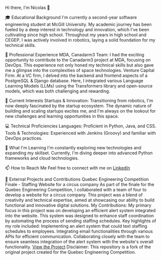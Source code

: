 Hi there, I'm Nicolas 👋

🎓 Educational Background
  I'm currently a second-year software engineering student at McGill University. My academic journey has been fueled by a deep interest in technology and innovation, which I've been cultivating since high school. Throughout my years in high school and CEGEP, I was actively involved in robotics, laying a solid foundation for my technical skills.

💼 Professional Experience
  MDA, Canadarm3 Team: I had the exciting opportunity to contribute to the Canadarm3 project at MDA, focusing on DevOps. This experience not only honed my technical skills but also gave me a glimpse into the complexities of space technologies.
Venture Capital Firm: At a VC firm, I delved into the backend and frontend aspects of a PostgreSQL & Django database. Here, I integrated various Language Learning Models (LLMs) using the Transformers library and open-source models, which was both challenging and rewarding.

🚀 Current Interests
  Startups & Innovation: Transitioning from robotics, I'm now deeply fascinated by the startup ecosystem. The dynamic nature of building and scaling startups excites me, and I'm always on the lookout for new challenges and learning opportunities in this space.

💻 Technical Proficiencies
  Languages: Proficient in Python, Java, and CSS.
  Tools & Technologies: Experienced with Jenkins (Groovy) and familiar with DevOps practices.

🌱 What I'm Learning
  I'm constantly exploring new technologies and expanding my skillset. Currently, I'm diving deeper into advanced Python frameworks and cloud technologies.

📫 How to Reach Me
  Feel free to connect with me on [LinkedIn](url)

🌟 External Projects and Contributions
Quebec Engineering Competition Finale - Staffing Website for a circus company
      As part of the finale for the Quebec Engineering Competition, I collaborated with a team of four to develop a website for a circus company. This project was a blend of creativity and technical             expertise, aimed at showcasing our ability to build functional and innovative digital solutions.
    My Contributions:
      My primary focus in this project was on developing an efficient alert system integrated into the website. This system was designed to enhance staff coordination by automating the process of sending        staffing schedules. Key highlights of my role included:
          Implementing an alert system that could text staffing schedules to employees.
          Integrating email functionalities through various APIs for efficient communication.
          Collaborating closely with the team to ensure seamless integration of the alert system with the website's overall functionality.
    [View the Project](https://github.com/NicDole/QEC2023-McGill)
    Disclaimer: This repository is a fork of the original project created for the Quebec Engineering Competition.
